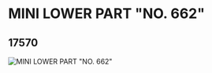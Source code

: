 # MINI LOWER PART "NO. 662"
## 17570
![MINI LOWER PART "NO. 662"](https://lc-www-live-s.legocdn.com/media/bricks/5/2/6073719.jpg)